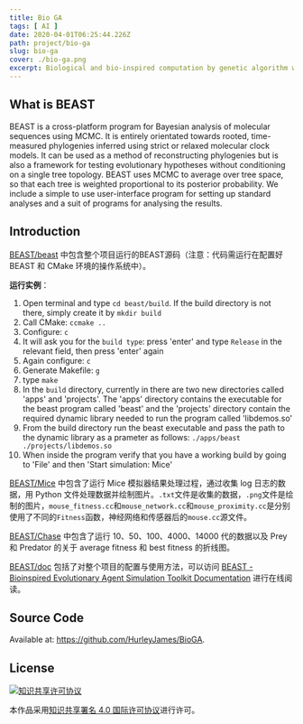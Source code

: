```yaml
---
title: Bio GA
tags: [ AI ]
date: 2020-04-01T06:25:44.226Z
path: project/bio-ga
slug: bio-ga
cover: ./bio-ga.png
excerpt: Biological and bio-inspired computation by genetic algorithm with BEAST.
---
```


## What is BEAST

BEAST is a cross-platform program for Bayesian analysis of molecular sequences using MCMC. It is entirely orientated towards rooted, time-measured phylogenies inferred using strict or relaxed molecular clock models. It can be used as a method of reconstructing phylogenies but is also a framework for testing evolutionary hypotheses without conditioning on a single tree topology. BEAST uses MCMC to average over tree space, so that each tree is weighted proportional to its posterior probability. We include a simple to use user-interface program for setting up standard analyses and a suit of programs for analysing the results.

## Introduction

[BEAST/beast](BEAST/beast) 中包含整个项目运行的BEAST源码（注意：代码需运行在配置好 BEAST 和 CMake 环境的操作系统中）。

**运行实例**：

1. Open terminal and type `cd beast/build`. If the build directory is not there, simply create it by `mkdir build`
2. Call CMake: `ccmake ..`
3. Configure: `c`
4. It will ask you for the `build type`: press 'enter' and type `Release` in the relevant field, then press 'enter' again
5. Again configure: `c`
6. Generate Makefile: `g`
7. type `make`
8. In the `build` directory, currently in there are two new directories called 'apps' and 'projects'. The 'apps' directory contains the executable for the beast program called 'beast' and the 'projects' directory contain the required dynamic library needed to run the program called 'libdemos.so'
9. From the build directory run the beast executable and pass the path to the dynamic library as a prameter as follows: `./apps/beast ./projects/libdemos.so`
10. When inside the program verify that you have a working build by going to 'File' and then 'Start simulation: Mice'

[BEAST/Mice](BEAST/Mice) 中包含了运行 Mice 模拟器结果处理过程，通过收集 log 日志的数据，用 Python 文件处理数据并绘制图片。`.txt`文件是收集的数据，`.png`文件是绘制的图片，`mouse_fitness.cc`和`mouse_network.cc`和`mouse_proximity.cc`是分别使用了不同的`Fitness`函数，神经网络和传感器后的`mouse.cc`源文件。

[BEAST/Chase](BEAST/Chase) 中包含了运行 10、50、100、4000、14000 代的数据以及 Prey 和 Predator 的关于 average fitness 和 best fitness 的折线图。

[BEAST/doc](BEAST/doc) 包括了对整个项目的配置与使用方法，可以访问 [BEAST - Bioinspired Evolutionary Agent Simulation Toolkit Documentation](https://blog.withh.life/download/bio) 进行在线阅读。

## Source Code

Available at: https://github.com/HurleyJames/BioGA.

## License

<a rel="license" href="http://creativecommons.org/licenses/by/4.0/"><img alt="知识共享许可协议" style="border-width:0" src="https://i.creativecommons.org/l/by/4.0/88x31.png" /></a>

本作品采用<a rel="license" href="http://creativecommons.org/licenses/by/4.0/">知识共享署名 4.0 国际许可协议</a>进行许可。